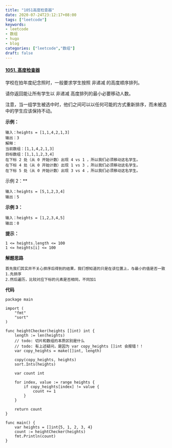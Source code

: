 ```yaml
---
title: "1051高度检查器"
date: 2020-07-24T23:12:17+08:00
tags: ["leetcode"]
keywords: 
- leetcode
- 数组
- hugo
- blog
categories: ["leetcode","数组"]
draft: false
---
```


#### [1051. 高度检查器](https://leetcode-cn.com/problems/height-checker/)

学校在拍年度纪念照时，一般要求学生按照 非递减 的高度顺序排列。

请你返回能让所有学生以 非递减 高度排列的最小必要移动人数。

注意，当一组学生被选中时，他们之间可以以任何可能的方式重新排序，而未被选中的学生应该保持不动。

 

**示例：**

```
输入：heights = [1,1,4,2,1,3]
输出：3 
解释：
当前数组：[1,1,4,2,1,3]
目标数组：[1,1,1,2,3,4]
在下标 2 处（从 0 开始计数）出现 4 vs 1 ，所以我们必须移动这名学生。
在下标 4 处（从 0 开始计数）出现 1 vs 3 ，所以我们必须移动这名学生。
在下标 5 处（从 0 开始计数）出现 3 vs 4 ，所以我们必须移动这名学生。
```



示例 2：**

```
输入：heights = [5,1,2,3,4]
输出：5
```


**示例 3：**

```
输入：heights = [1,2,3,4,5]
输出：0
```



**提示：**

```
1 <= heights.length <= 100
1 <= heights[i] <= 100
```



**解题思路**

```
首先我们其实并不关心排序后得到的结果，我们想知道的只是在该位置上，与最小的值是否一致
1.先排序
2.然后遍历，比较对应下标的元素是否相同，不同加1
```



**代码**

```
package main

import (
	"fmt"
	"sort"
)

func heightChecker(heights []int) int {
	length := len(heights)
	// todo: 切片和数组的本质区别是什么
	// todo: 有上述疑问，是因为 var copy_heights []int 会报错！！
	var copy_heights = make([]int, length)

	copy(copy_heights, heights)
	sort.Ints(heights)

	var count int

	for index, value := range heights {
		if copy_heights[index] != value {
			count += 1
		}
	}

	return count
}

func main() {
	var heights = []int{5, 1, 2, 3, 4}
	count := heightChecker(heights)
	fmt.Println(count)
}

```

